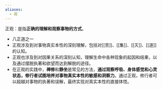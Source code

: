 ```yaml
---
aliases:
  - 观
---
```

正观：是指**正确的理解和观察事物的方式**。

- 八正道之一
- 正观涉及到对事物真实本性的深刻理解，包括对[[苦]]、[[集]]、[[灭]]、[[道]]的认知。
- 正观也涉及到对因果关系的深刻认知，理解生命中各种现象的起因和结果，以及通过摆脱执著和欲望而达到解脱的途径。
- 在正观的实践中，**禅修**和**静坐**是常见的方法，**通过观察呼吸、身体感觉和心灵状态，修行者试图培养对事物真实本性的敏感和洞察力**。通过正观，修行者可以超越对事物的执著和误解，最终实现对真实本性的直接体悟。

